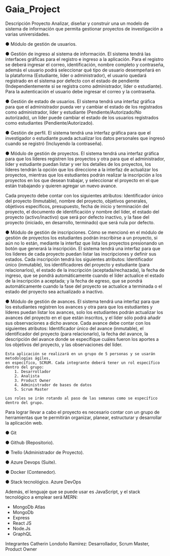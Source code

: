 # Gaia_Project
Descripción Proyecto
    Analizar, diseñar y construir una un modelo de sistema de información  que permita gestionar proyectos de investigación a varias  universidades.

● Módulo de gestión de usuarios.

● Gestión de ingreso al sistema de información. El sistema tendrá las interfaces gráficas para el registro e ingreso a la aplicación. Para el registro se deberá ingresar el correo, identificación, nombre completo y contraseña, además el usuario podrá seleccionar qué tipo de usuario desempeñará en la plataforma (Estudiante, líder o administrador), el usuario quedará registrado en el sistema por defecto con el estado  de pendiente (Independientemente si se registra como administrador, líder o estudiante). Para la autenticación el usuario debe ingresar el correo y la contraseña.

● Gestión de estado de usuarios. El sistema tendrá una interfaz gráfica para que el administrador pueda ver y cambiar el estado de los registrados como administrador, líder y estudiante (Pendiente/Autorizado/No autorizado), un líder puede cambiar el estado de los usuarios registrados como estudiantes (Pendiente/Autorizado). 

● Gestión de perfil. El sistema tendrá una interfaz gráfica para que el investigador o estudiante pueda actualizar los datos personales que ingresó cuando se registró (Incluyendo la contraseña).


● Módulo de gestión de proyectos. El sistema tendrá una interfaz gráfica para que los líderes registren los proyectos y otra para que el administrador, líder y estudiante puedan listar y ver los detalles de los proyectos, los líderes tendrán la opción que los direccione a la interfaz de actualizar los proyectos, mientras que los estudiantes podrán realizar la inscripción a los proyectos en los que desean trabajar, y seleccionar el proyecto en el que están trabajando y quieren agregar un nuevo avance.

Cada proyecto debe contar con los siguientes atributos: Identificador único del proyecto (Inmutable), nombre del proyecto, objetivos generales, objetivos específicos, presupuesto, fecha de inicio y terminación del proyecto, el documento de identificación y nombre del líder, el estado del proyecto (activo/inactivo) que será por defecto inactivo, y la fase del proyecto (iniciado, en desarrollo, terminado) que será nula por defecto.


● Módulo de gestión de inscripciones. Cómo se mencionó en el módulo de gestión de proyectos los estudiantes podrán inscribirse a un proyecto, si aún no lo están, mediante la interfaz que lista los proyectos presionando un botón que generará la inscripción. El sistema tendrá una interfaz para que los líderes de cada proyecto puedan listar las inscripciones y definir sus estados. Cada inscripción tendrá los siguientes atributos: Identificador único (inmutable), los identificadores del proyecto y estudiante (para relacionarlos), el estado de la inscripción (aceptada/rechazada), la fecha de ingreso, que se pondrá automáticamente cuando el líder actualice el estado de la inscripción a aceptada; y la fecha de egreso, que se pondrá automáticamente cuando la fase del proyecto se actualice a terminada o el estado del proyecto sea actualizado a inactivo.


● Módulo de gestión de avances. El sistema tendrá una interfaz para que los estudiantes registren los avances y otra para que los estudiantes y líderes puedan listar los avances, solo los estudiantes podrán actualizar los avances del proyecto en el que están inscritos, y el líder sólo podrá añadir sus observaciones a dicho avance. Cada avance debe contar con los siguientes atributos: Identificador único del avance (inmutable), el identificador del proyecto (para relacionarlo), la fecha del avance, la descripción del avance donde se especifique cuáles fueron los aportes a los objetivos del proyecto, y las observaciones del líder.


    Esta aplicación se realizará en un grupo de 5 personas y se usarán metodologías ágiles,
    en específico, SCRUM. Cada integrante deberá tener un rol específico dentro del grupo:
        1. Desarrollador
        2. Analista
        3. Product Owner
        4. Administrador de bases de datos
        5. Scrum Master

    Los roles se irán rotando al paso de las semanas como se específico dentro del grupo.

Para lograr llevar a cabo el proyecto es necesario contar con un grupo de herramientas que te permitirán organizar, planear, estructurar y desarrollar la aplicación web.  

● Git

● Github (Repositorio). 

● Trello (Administrador de Proyecto). 

● Azure Devops (Suite). 

● Docker (Contenedor). 

● Stack tecnológico.  Azure DevOps

Además, el lenguaje que se puede usar es JavaScript, y el stack tecnológico a emplear será MERN:
 
-	MongoDb Atlas
-	MongoDb
-	Express
-	React JS
-	Node.Js
-	GraphQL


Integrantes
Catherin Londoño Ramírez: Desarrollador, Scrum Master, Product Owner
 
